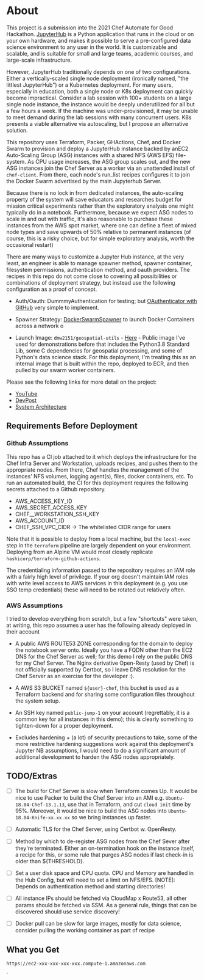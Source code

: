 # About

This project is a submission into the 2021 Chef Automate for Good Hackathon. [JupyterHub](https://jupyter.org/hub) is a Python application that runs in the cloud or on your own hardware, and makes it possible to serve a pre-configured data science environment to any user in the world. It is customizable and scalable, and is suitable for small and large teams, academic courses, and large-scale infrastructure.

However, JupyterHub traditionally depends on one of two configurations. Either a vertically-scaled single node deployment (ironically named, "the littlest JupyterHub") or a Kubernetes deployment. For many users, especially in education, both a single node or K8s deployment can quickly become impractical. Consider a lab session with 100+ students on a large single node instance, the instance would be deeply underutilized for all but a few hours a week. If the machine was under-provisioned, it may be unable to meet demand during the lab sessions with many concurrent users. K8s presents a viable alternative via autoscaling, but I propose an alternative solution.

This repository uses Terraform, Packer, GHActions, Chef, and Docker Swarm to provision and deploy a JupyterHub instance backed by anEC2 Auto-Scaling Group (ASG) instances with a shared NFS (AWS EFS) file-system. As CPU usage increases, the ASG group scales out, and the new ASG instances join the Chef Server as a worker via an unattended install of `chef-client`. From there, each node's run_list recipes configures it to join the Docker Swarm advertised by the main Jupyterhub Server.

Because there is no lock in from dedicated instances, the auto-scaling property of the system will save educators and researches budget for mission critical experiments rather than the exploratory analysis one might typically do in a notebook. Furthermore, because we expect ASG nodes to scale in and out with traffic, it's also reasonable to purchase these instances from the AWS spot market, where one can define a fleet of mixed node types and save upwards of 50% relative to permanent instances (of course, this is a risky choice, but for simple exploratory analysis, worth the occasional restart)

There are many ways to customize a Jupyter Hub instance, at the very least, an engineer is able to manage spawner method, spawner container, filesystem permissions, authentication method, and oauth providers. The recipes in this repo do not come close to covering all possibilities or combinations of deployment strategy, but instead use the following configuration as a proof of concept.

- Auth/Oauth: DummmyAuthentication for testing; but [OAuthenticator with GitHub](https://jupyterhub.readthedocs.io/en/stable/getting-started/authenticators-users-basics.html#use-oauthenticator-to-support-oauth-with-popular-service-providers) very simple to implement.
  
- Spawner Strategy: [DockerSwarmSpawner](https://github.com/jupyterhub/dockerspawner) to launch Docker Containers across a network o
  
- Launch Image: `dmw2151/geospatial-utils` - [Here](https://hub.docker.com/r/dmw2151/geo) - Public image I've used for demonstrations before that includes the Python3.8 Standard Lib, some C dependencies for geospatial processing, and some of Python's data science stack. For this deployment, I'm treating this as an internal image that is built within the repo, deployed to ECR, and then pulled by our swarm worker containers.

Please see the following links for more detail on the project:

- [YouTube](https://youtu.be/OfqXgwJsspw)
- [DevPost](https://devpost.com/software/autoscaling-jupyterhub)
- [System Architecture](./docs/docs.pdf)

## Requirements Before Deployment

### Github Assumptions

This repo has a CI job attached to it which deploys the infrastructure for the Chef Infra Server and Workstation, uploads recipes, and pushes them to the appropriate nodes. From there, Chef handles the management of the instances' NFS volumes, logging agent(s), files, docker containers, etc. To run an automated build, the CI for this deployment requires the following secrets attached to a Github repository.

- AWS_ACCESS_KEY_ID
- AWS_SECRET_ACCESS_KEY
- CHEF__WORKSTATION_SSH_KEY
- AWS_ACCOUNT_ID
- CHEF_SSH_VPC_CIDR -> The whitelisted CIDR range for users

Note that it is possible to deploy from a local machine, but the `local-exec` step in the `terraform` pipeline are largely dependent on your environment. Deploying from an Alpine VM would most closely replicate `hashicorp/terraform-github-actions`.

The credentialing information passed to the repository requires an IAM role with a fairly high level of privilege. If your org doesn't maintain IAM roles with write level access to AWS services in this deployment (e.g. you use SSO temp credentials) these will need to be rotated out relatively often.

### AWS Assumptions

I tried to develop everything from scratch, but a few "shortcuts" were taken, at writing, this repo assumes a user has the following already deployed in their account

- A public AWS ROUTE53 ZONE corresponding for the domain to deploy the notebook server onto. Ideally you have a FQDN other than the EC2 DNS for the Chef Server as well; for this demo I rely on the public DNS for my Chef Server. The Nginx derivative Open-Resty (used by Chef) is not officially supported by Certbot, so I leave DNS resolution for the Chef Server as an exercise for the developer :).
  
- A AWS S3 BUCKET named `${user}-chef`, this bucket is used as a Terraform backend and for sharing some configuration files throughout the system setup.
  
- An SSH key named `public-jump-1` on your account (regrettably, it is a common key for all instances in this demo); this is clearly something to tighten-down for a proper deployment.

- Excludes hardening + (a lot) of security precautions to take, some of the more restrictive hardening suggestions work against this deployment's Jupyter NB assumptions, I would need to do a significant amount of additional development to harden the ASG nodes appropriately.

## TODO/Extras


- [ ] The build for Chef Server is slow when Terraform comes Up. It would be nice to use Packer to build the Chef Server into an AMI e.g. `Ubuntu-18.04-Chef-13.1.13`, use that in Terraform, and cut `cloud init` time by 95%. Moreover, it would be nice to build the ASG nodes into `Ubuntu-18.04-Knife-xx.xx.xx` so we bring instances up faster.

- [ ] Automatic TLS for the Chef Server, using Certbot w. OpenResty.

- [ ] Method by which to de-register ASG nodes from the Chef Sever after they're terminated. Either an on-termination hook on the instance itself, a recipe for this, or some rule that purges ASG nodes if last check-in is older than ${THRESHOLD}.

- [ ] Set a user disk space and CPU quota. CPU and Memory are handled in the Hub Config, but will need to set a limit on NFS/EFS. [NOTE]: Depends on authentication method and starting directories!
  
- [ ] All instance IPs should be fetched via CloudMap x Route53, all other params should be fetched via SSM. As a general rule, things that can be discovered should use service discovery!

- [ ] Docker pull can be slow for large images, mostly for data science, consider pulling the working container as part of recipe
  


## What you Get

`https://ec2-xxx-xxx-xxx-xxx.compute-1.amazonaws.com`

`